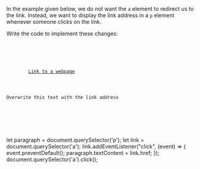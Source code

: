 In the example given below, we do not
want the `a` element to redirect us to
the link. Instead, we want to display the
link address in a `p` element whenever someone
clicks on the link. 

Write the code to implement
these changes:

<Editor lang="javascript" type="exercise">
<code>
<panel lang="html">
<section>
    <div>
        <a href="https://www.google.com/">Link to a webpage</a>
    </div>
    <p>Overwrite this text with the link address</p>
</section>
</panel>
<panel lang="javascript">

</panel>
</code>

<solution>
let paragraph = document.querySelector('p');
let link = document.querySelector('a');
link.addEventListener("click", (event) => {
    event.preventDefault();
    paragraph.textContent = link.href;
});
</solution>

<domtestevents>
<event>
document.querySelector('a').click();
</event>
</domtestevents>
</Editor>